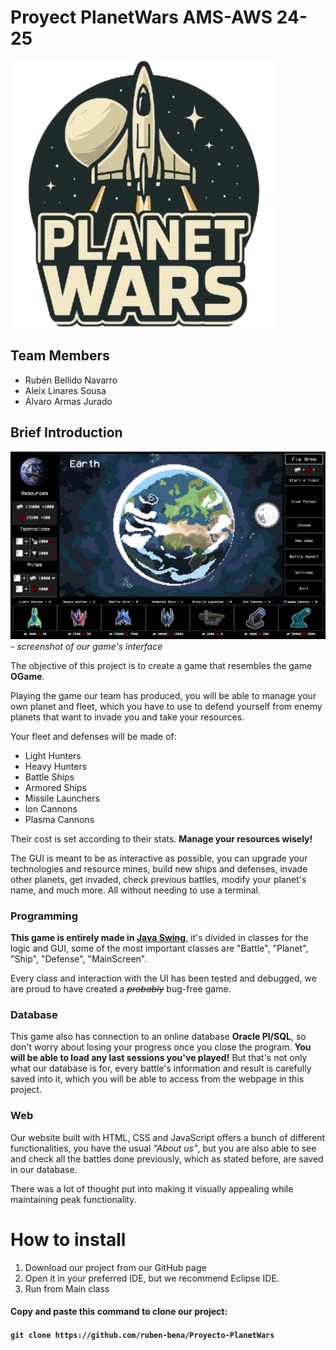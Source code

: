 # Proyect PlanetWars AMS-AWS 24-25
![LOGO](assets/iconoPW.png)
## Team Members

- Rubén Bellido Navarro
- Aleix Linares Sousa
- Álvaro Armas Jurado


## Brief Introduction
![GUI-Screenshot](assets/gui_screenshot.png)
*- screenshot of our game's interface*

The objective of this project is to create a game that resembles the game **OGame**.

Playing the game our team has produced, you will be able to manage your own planet and fleet, which you have to use to defend yourself from enemy planets that want to invade you and take your resources.

Your fleet and defenses will be made of:
- Light Hunters
- Heavy Hunters
- Battle Ships
- Armored Ships
- Missile Launchers
- Ion Cannons
- Plasma Cannons

Their cost is set according to their stats. **Manage your resources wisely!**

The GUI is meant to be as interactive as possible, you can upgrade your technologies and resource mines, build new ships and defenses, invade other planets, get invaded, check previous battles, modify your planet's name, and much more. All without needing to use a terminal.

### Programming
**This game is entirely made in [Java Swing](https://en.wikipedia.org/wiki/Swing_(Java))**, it's divided in classes for the logic and GUI, some of the most important classes are "Battle", "Planet", "Ship", "Defense", "MainScreen".

Every class and interaction with the UI has been tested and debugged, we are proud to have created a ~~*probably*~~ bug-free game.

### Database
This game also has connection to an online database **Oracle Pl/SQL**, so don't worry about losing your progress once you close the program. **You will be able to load any last sessions you've played!**
But that's not only what our database is for, every battle's information and result is carefully saved into it, which you will be able to access from the webpage in this project.

### Web
Our website built with HTML, CSS and JavaScript offers a bunch of different functionalities, you have the usual *"About us"*, but you are also able to see and check all the battles done previously, which as stated before, are saved in our database.

There was a lot of thought put into making it visually appealing while maintaining peak functionality.

# How to install
1. Download our project from our GitHub page
2. Open it in your preferred IDE, but we recommend Eclipse IDE.
3. Run from Main class

#### Copy and paste this command to clone our project: 
#### ```git clone https://github.com/ruben-bena/Proyecto-PlanetWars```


